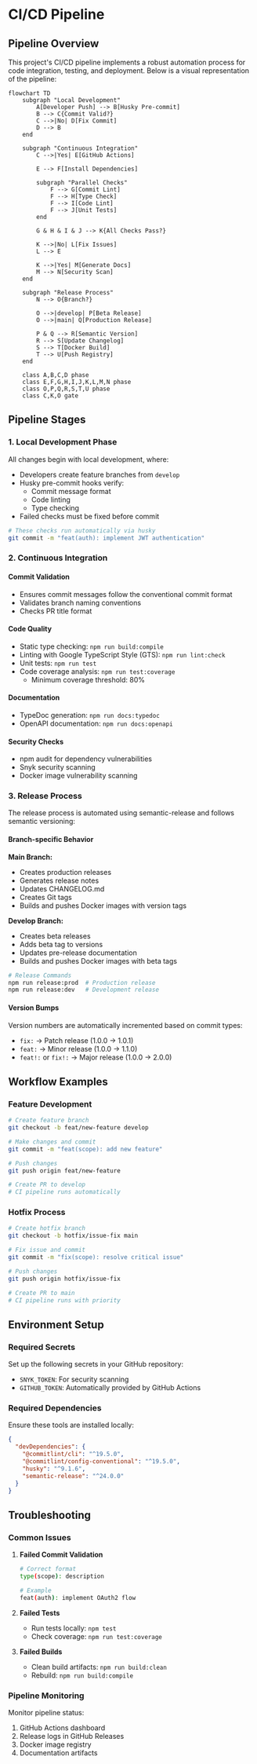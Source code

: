 # CI/CD Pipeline

## Pipeline Overview

This project's CI/CD pipeline implements a robust automation process for code integration, testing, and deployment. Below is a visual representation of the pipeline:

```mermaid
flowchart TD
    subgraph "Local Development"
        A[Developer Push] --> B[Husky Pre-commit]
        B --> C{Commit Valid?}
        C -->|No| D[Fix Commit]
        D --> B
    end

    subgraph "Continuous Integration"
        C -->|Yes| E[GitHub Actions]
        
        E --> F[Install Dependencies]
        
        subgraph "Parallel Checks"
            F --> G[Commit Lint]
            F --> H[Type Check]
            F --> I[Code Lint]
            F --> J[Unit Tests]
        end
        
        G & H & I & J --> K{All Checks Pass?}
        
        K -->|No| L[Fix Issues]
        L --> E
        
        K -->|Yes| M[Generate Docs]
        M --> N[Security Scan]
    end
    
    subgraph "Release Process"
        N --> O{Branch?}
        
        O -->|develop| P[Beta Release]
        O -->|main| Q[Production Release]
        
        P & Q --> R[Semantic Version]
        R --> S[Update Changelog]
        S --> T[Docker Build]
        T --> U[Push Registry]
    end

    class A,B,C,D phase
    class E,F,G,H,I,J,K,L,M,N phase
    class O,P,Q,R,S,T,U phase
    class C,K,O gate
```

## Pipeline Stages

### 1. Local Development Phase
All changes begin with local development, where:
- Developers create feature branches from `develop`
- Husky pre-commit hooks verify:
  - Commit message format
  - Code linting
  - Type checking
- Failed checks must be fixed before commit

```bash
# These checks run automatically via husky
git commit -m "feat(auth): implement JWT authentication"
```

### 2. Continuous Integration

#### Commit Validation
- Ensures commit messages follow the conventional commit format
- Validates branch naming conventions
- Checks PR title format

#### Code Quality
- Static type checking: `npm run build:compile`
- Linting with Google TypeScript Style (GTS): `npm run lint:check`
- Unit tests: `npm run test`
- Code coverage analysis: `npm run test:coverage`
  - Minimum coverage threshold: 80%

#### Documentation
- TypeDoc generation: `npm run docs:typedoc`
- OpenAPI documentation: `npm run docs:openapi`

#### Security Checks
- npm audit for dependency vulnerabilities
- Snyk security scanning
- Docker image vulnerability scanning

### 3. Release Process

The release process is automated using semantic-release and follows semantic versioning:

#### Branch-specific Behavior

**Main Branch:**
- Creates production releases
- Generates release notes
- Updates CHANGELOG.md
- Creates Git tags
- Builds and pushes Docker images with version tags

**Develop Branch:**
- Creates beta releases
- Adds beta tag to versions
- Updates pre-release documentation
- Builds and pushes Docker images with beta tags

```bash
# Release Commands
npm run release:prod  # Production release
npm run release:dev   # Development release
```

#### Version Bumps
Version numbers are automatically incremented based on commit types:
- `fix:` → Patch release (1.0.0 → 1.0.1)
- `feat:` → Minor release (1.0.0 → 1.1.0)
- `feat!:` or `fix!:` → Major release (1.0.0 → 2.0.0)

## Workflow Examples

### Feature Development
```bash
# Create feature branch
git checkout -b feat/new-feature develop

# Make changes and commit
git commit -m "feat(scope): add new feature"

# Push changes
git push origin feat/new-feature

# Create PR to develop
# CI pipeline runs automatically
```

### Hotfix Process
```bash
# Create hotfix branch
git checkout -b hotfix/issue-fix main

# Fix issue and commit
git commit -m "fix(scope): resolve critical issue"

# Push changes
git push origin hotfix/issue-fix

# Create PR to main
# CI pipeline runs with priority
```

## Environment Setup

### Required Secrets
Set up the following secrets in your GitHub repository:
- `SNYK_TOKEN`: For security scanning
- `GITHUB_TOKEN`: Automatically provided by GitHub Actions

### Required Dependencies
Ensure these tools are installed locally:
```json
{
  "devDependencies": {
    "@commitlint/cli": "^19.5.0",
    "@commitlint/config-conventional": "^19.5.0",
    "husky": "^9.1.6",
    "semantic-release": "^24.0.0"
  }
}
```

## Troubleshooting

### Common Issues

1. **Failed Commit Validation**
   ```bash
   # Correct format
   type(scope): description
   
   # Example
   feat(auth): implement OAuth2 flow
   ```

2. **Failed Tests**
   - Run tests locally: `npm test`
   - Check coverage: `npm run test:coverage`

3. **Failed Builds**
   - Clean build artifacts: `npm run build:clean`
   - Rebuild: `npm run build:compile`

### Pipeline Monitoring

Monitor pipeline status:
1. GitHub Actions dashboard
2. Release logs in GitHub Releases
3. Docker image registry
4. Documentation artifacts

